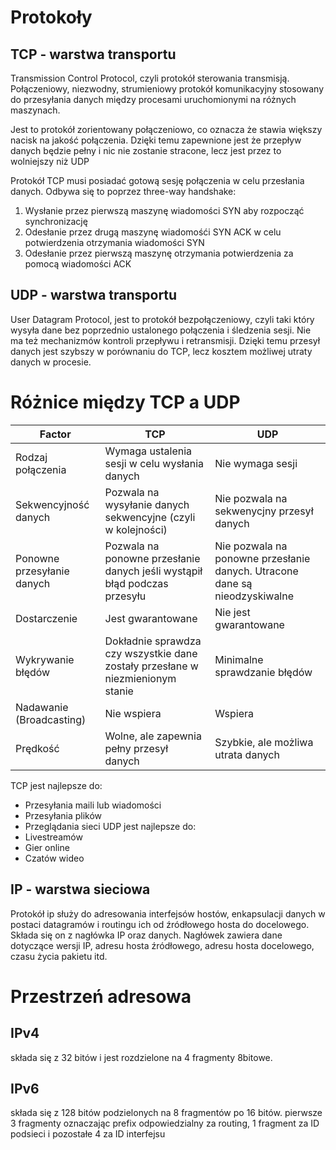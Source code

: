 
# Protokoły

## TCP - warstwa transportu
Transmission Control Protocol, czyli protokół sterowania transmisją.
Połączeniowy, niezwodny, strumieniowy protokół komunikacyjny stosowany do przesyłania danych między procesami uruchomionymi na różnych maszynach.

Jest to protokół zorientowany połączeniowo, co oznacza że stawia większy nacisk na jakość połączenia. Dzięki temu zapewnione jest że przepływ danych będzie pełny i nic nie zostanie stracone, lecz jest przez to wolniejszy niż UDP

Protokół TCP musi posiadać gotową sesję połączenia w celu przesłania danych. Odbywa się to poprzez three-way handshake:
1. Wysłanie przez pierwszą maszynę wiadomości SYN aby rozpocząć synchronizację
2. Odesłanie przez drugą maszynę wiadomośći SYN ACK w celu potwierdzenia otrzymania wiadomości SYN
3. Odesłanie przez pierwszą maszynę otrzymania potwierdzenia za pomocą wiadomości ACK
## UDP - warstwa transportu
User Datagram Protocol, jest to protokół bezpołączeniowy, czyli taki który wysyła dane bez poprzednio ustalonego połączenia i śledzenia sesji. Nie ma też mechanizmów kontroli przepływu i retransmisji. Dzięki temu przesył danych jest szybszy w porównaniu do TCP, lecz kosztem możliwej utraty danych w procesie. 

# Różnice między TCP a UDP
| Factor | TCP | UDP |
| ---- | ---- | ---- |
| Rodzaj połączenia | Wymaga ustalenia sesji w celu wysłania danych | Nie wymaga sesji |
| Sekwencyjność danych | Pozwala na wysyłanie danych sekwencyjne (czyli w kolejności) | Nie pozwala na sekwenycjny przesył danych |
| Ponowne przesyłanie danych | Pozwala na ponowne przesłanie danych jeśli wystąpił błąd podczas przesyłu | Nie pozwala na ponowne przesłanie danych. Utracone dane są nieodzyskiwalne |
| Dostarczenie | Jest gwarantowane | Nie jest gwarantowane |
| Wykrywanie błędów | Dokładnie sprawdza czy wszystkie dane zostały przesłane w niezmienionym stanie | Minimalne sprawdzanie błędów |
| Nadawanie (Broadcasting) | Nie wspiera | Wspiera |
| Prędkość | Wolne, ale zapewnia pełny przesył danych | Szybkie, ale możliwa utrata danych |

TCP jest najlepsze do:
- Przesyłania maili lub wiadomości
- Przesyłania plików
- Przeglądania sieci
UDP jest najlepsze do:
- Livestreamów
- Gier online
- Czatów wideo

## IP - warstwa sieciowa

Protokół ip służy do adresowania interfejsów hostów, enkapsulacji danych w postaci datagramów i routingu ich od źródłowego hosta do docelowego.
Składa się on z nagłówka IP oraz danych. Nagłówek zawiera dane dotyczące wersji IP, adresu hosta źródłowego, adresu hosta docelowego, czasu życia pakietu itd.

# Przestrzeń adresowa

## IPv4
składa się z 32 bitów i jest rozdzielone na 4 fragmenty 8bitowe.
## IPv6
składa się z 128 bitów podzielonych na 8 fragmentów po 16 bitów.
pierwsze 3 fragmenty oznaczając prefix odpowiedzialny za routing, 1 fragment za ID podsieci i pozostałe 4 za ID interfejsu